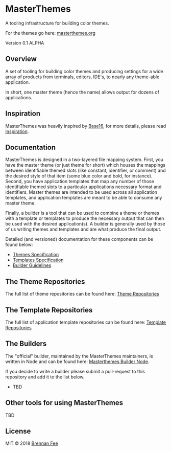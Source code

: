 # MasterThemes

A tooling infrastructure for building color themes.

For the themes go here: [masterthemes.org](https://www.masterthemes.org/)

Version 0.1 ALPHA

## Overview

A set of tooling for building color themes and producing settings for a wide array of products from
terminals, editors, IDE's, to nearly any theme-able application.

In short, one master theme (hence the name) allows output for dozens of applications.

## Inspiration

MasterThemes was heavily inspired by [Base16](http://chriskempson.com/projects/base16/), for more
details, please read [Inspiration](inspiration.md).

## Documentation

MasterThemes is designed in a two-layered file mapping system. First, you have the master theme (or
just theme for short) which houses the mappings between identifiable themed slots (like constant,
identifier, or comment) and the desired style of that item (some blue color and bold, for instance).
Second, you have application templates that map any number of those identifiable themed slots to a
particular applications necessary format and identifiers. Master themes are intended to be used
across all application templates, and application templates are meant to be able to consume any
master theme.

Finally, a builder is a tool that can be used to combine a theme or themes with a template or
templates to produce the necessary output that can then be used with the desired application(s). A
builder is generally used by those of us writing themes and templates and are what produce the final
output.

Detailed (and versioned) documentation for these components can be found below:

-   [Themes Specification](theme-spec.md)
-   [Templates Specification](template-spec.md)
-   [Builder Guidelines](builder-guidelines.md)

## The Theme Repositories

The full list of theme repositories can be found here:
[Theme Repositories](https://www.masterthemes.org/theme-repositories.html/)

## The Template Repositories

The full list of application template repositories can be found here:
[Template Repositories](https://www.masterthemes.org/template-repositories.html/)

## The Builders

The "official" builder, maintained by the MasterThemes maintainers, is written in Node and can be
found here: [Masterthemes Builder Node](https://github.com/masterthemes/masterthemes-builder-node/).

If you decide to write a builder please submit a pull-request to this repository and add it to the
list below.

-   TBD

## Other tools for using MasterThemes

TBD

## License

MIT © 2018 [Brennan Fee](https://github.com/masterthemes)
